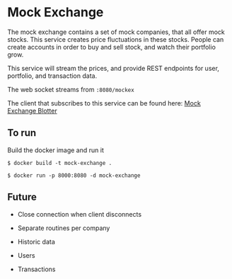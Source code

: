 # Mock Exchange

The mock exchange contains a set of mock companies, that all offer mock stocks. This service creates price fluctuations in these stocks. People can create accounts in order to buy and sell stock, and watch their portfolio grow. 

This service will stream the prices, and provide REST endpoints for user, portfolio, and transaction data.

The web socket streams from `:8080/mockex`

The client that subscribes to this service can be found here: [Mock Exchange Blotter](https://git.csnzoo.com/mduguay/mockex-blotter)

## To run

Build the docker image and run it

`$ docker build -t mock-exchange .`

`$ docker run -p 8000:8080 -d mock-exchange`

## Future

- Close connection when client disconnects
- Separate routines per company

- Historic data
- Users
- Transactions
